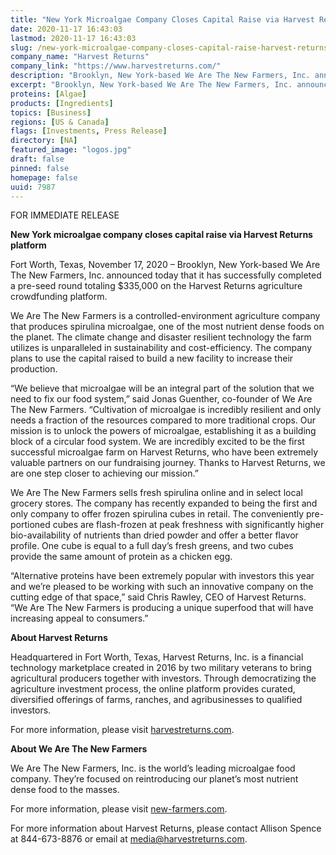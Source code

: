 ```yaml
---
title: "New York Microalgae Company Closes Capital Raise via Harvest Returns Platform"
date: 2020-11-17 16:43:03
lastmod: 2020-11-17 16:43:03
slug: /new-york-microalgae-company-closes-capital-raise-harvest-returns-platform
company_name: "Harvest Returns"
company_link: "https://www.harvestreturns.com/"
description: "Brooklyn, New York-based We Are The New Farmers, Inc. announced today that it has successfully completed a pre-seed round totaling $335,000 on the Harvest Returns agriculture crowdfunding platform. We Are The New Farmers is a controlled-environment agriculture company that produces spirulina microalgae, one of the most nutrient dense foods on the planet. The climate change and disaster resilient technology the farm utilizes is unparalleled in sustainability and cost-efficiency. The company plans to use the capital raised to build a new facility to increase their production."
excerpt: "Brooklyn, New York-based We Are The New Farmers, Inc. announced today that it has successfully completed a pre-seed round totaling $335,000 on the Harvest Returns agriculture crowdfunding platform. We Are The New Farmers is a controlled-environment agriculture company that produces spirulina microalgae, one of the most nutrient dense foods on the planet. The climate change and disaster resilient technology the farm utilizes is unparalleled in sustainability and cost-efficiency. The company plans to use the capital raised to build a new facility to increase their production."
proteins: [Algae]
products: [Ingredients]
topics: [Business]
regions: [US & Canada]
flags: [Investments, Press Release]
directory: [NA]
featured_image: "logos.jpg"
draft: false
pinned: false
homepage: false
uuid: 7987
---
```

<p>FOR IMMEDIATE RELEASE</p>
<p><strong>New York microalgae company closes capital raise via Harvest Returns platform</strong></p>
<p>Fort Worth, Texas, November 17, 2020 – Brooklyn, New York-based We Are The New Farmers, Inc. announced today that it has successfully completed a pre-seed round totaling $335,000 on the Harvest Returns agriculture crowdfunding platform.</p>
<p>We Are The New Farmers is a controlled-environment agriculture company that produces spirulina microalgae, one of the most nutrient dense foods on the planet. The climate change and disaster resilient technology the farm utilizes is unparalleled in sustainability and cost-efficiency. The company plans to use the capital raised to build a new facility to increase their production.</p>
<p>“We believe that microalgae will be an integral part of the solution that we need to fix our food system,” said Jonas Guenther, co-founder of We Are The New Farmers. “Cultivation of microalgae is incredibly resilient and only needs a fraction of the resources compared to more traditional crops. Our mission is to unlock the powers of microalgae, establishing it as a building block of a circular food system. We are incredibly excited to be the first successful microalgae farm on Harvest Returns, who have been extremely valuable partners on our fundraising journey. Thanks to Harvest Returns, we are one step closer to achieving our mission.”</p>
<p>We Are The New Farmers sells fresh spirulina online and in select local grocery stores. The company has recently expanded to being the first and only company to offer frozen spirulina cubes in retail. The conveniently pre-portioned cubes are flash-frozen at peak freshness with significantly higher bio-availability of nutrients than dried powder and offer a better flavor profile. One cube is equal to a full day’s fresh greens, and two cubes provide the same amount of protein as a chicken egg.</p>
<p>“Alternative proteins have been extremely popular with investors this year and we’re pleased to be working with such an innovative company on the cutting edge of that space,” said Chris Rawley, CEO of Harvest Returns. “We Are The New Farmers is producing a unique superfood that will have increasing appeal to consumers.”</p>
<p><strong>About Harvest Returns</strong></p>
<p>Headquartered in Fort Worth, Texas, Harvest Returns, Inc. is a financial technology marketplace created in 2016 by two military veterans to bring agricultural producers together with investors. Through democratizing the agriculture investment process, the online platform provides curated, diversified offerings of farms, ranches, and agribusinesses to qualified investors.</p>
<p>For more information, please visit <a href="https://www.harvestreturns.com/">harvestreturns.com</a>.</p>
<p><strong>About We Are The New Farmers</strong></p>
<p>We Are The New Farmers, Inc. is the world’s leading microalgae food company. They’re focused on reintroducing our planet’s most nutrient dense food to the masses.</p>
<p>For more information, please visit <a href="https://www.new-farmers.com/">new-farmers.com</a>.</p>
<p>For more information about Harvest Returns, please contact Allison Spence at 844-673-8876 or email at <a href="mailto:media@harvestreturns.com">media@harvestreturns.com</a>.</p>
